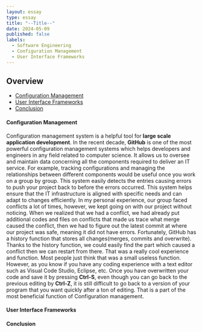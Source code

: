 ```yaml
---
layout: essay
type: essay
title: "--Title--"
date: 2024-05-09
published: false
labels:
  - Software Engineering
  - Configuration Management
  - User Interface Frameworks
---
```


## Overview
- [Configuration Management](#configuration-management)
- [User Interface Frameworks](#user-interface-frameworks)
- [Conclusion](#conclusion)

#### Configuration Management
Configuration management system is a helpful tool for **large scale application development**. In the recent decade, **GitHub** is one of the most powerful configuration management systems which helps developers and engineers in any field related to computer science. It allows us to oversee and maintain data concerning all the components required to deliver an IT service. For example, tracking configurations and managing the relationships between different components would be useful once you work on a group by group. This system easily detects the entries causing errors to push your project back to before the errors occurred. This system helps ensure that the IT infrastructure is aligned with specific needs and can adapt to changes efficiently.
In my personal experience, our group faced conflicts a lot of times, however, we kept going on with our project without noticing. When we realized that we had a conflict, we had already put additional codes and files on conflicts that made us trace what merge caused the conflict, then we had to figure out the latest commit at where our project was safe, meaning it did not have errors. Fortunately, GitHub has a history function that stores all changes(merges, commits and overwrite). Thanks to the history function, we could easily find the part which caused a conflict then we can restart from there. That was a really cool experience and function. Most people just think that was a small useless function. However, as you know if you have any coding experience with a text editor such as Visual Code Studio, Eclipse, etc. Once you have overwritten your code and save it by pressing **Ctrl-S**, even though you can go back to the previous editing by **Ctrl-Z**, it is still difficult to go back to a version of your program that you want quickly after a ton of editing. That is a part of the most beneficial function of Configuration management.

#### User Interface Frameworks

#### Conclusion
